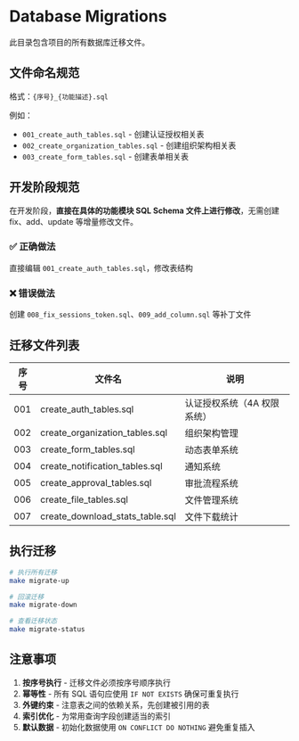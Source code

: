 # Database Migrations

此目录包含项目的所有数据库迁移文件。

## 文件命名规范

格式：`{序号}_{功能描述}.sql`

例如：
- `001_create_auth_tables.sql` - 创建认证授权相关表
- `002_create_organization_tables.sql` - 创建组织架构相关表
- `003_create_form_tables.sql` - 创建表单相关表

## 开发阶段规范

在开发阶段，**直接在具体的功能模块 SQL Schema 文件上进行修改**，无需创建 fix、add、update 等增量修改文件。

### ✅ 正确做法
直接编辑 `001_create_auth_tables.sql`，修改表结构

### ❌ 错误做法
创建 `008_fix_sessions_token.sql`、`009_add_column.sql` 等补丁文件

## 迁移文件列表

| 序号 | 文件名 | 说明 |
|------|--------|------|
| 001 | create_auth_tables.sql | 认证授权系统（4A 权限系统）|
| 002 | create_organization_tables.sql | 组织架构管理 |
| 003 | create_form_tables.sql | 动态表单系统 |
| 004 | create_notification_tables.sql | 通知系统 |
| 005 | create_approval_tables.sql | 审批流程系统 |
| 006 | create_file_tables.sql | 文件管理系统 |
| 007 | create_download_stats_table.sql | 文件下载统计 |

## 执行迁移

```bash
# 执行所有迁移
make migrate-up

# 回滚迁移
make migrate-down

# 查看迁移状态
make migrate-status
```

## 注意事项

1. **按序号执行** - 迁移文件必须按序号顺序执行
2. **幂等性** - 所有 SQL 语句应使用 `IF NOT EXISTS` 确保可重复执行
3. **外键约束** - 注意表之间的依赖关系，先创建被引用的表
4. **索引优化** - 为常用查询字段创建适当的索引
5. **默认数据** - 初始化数据使用 `ON CONFLICT DO NOTHING` 避免重复插入
